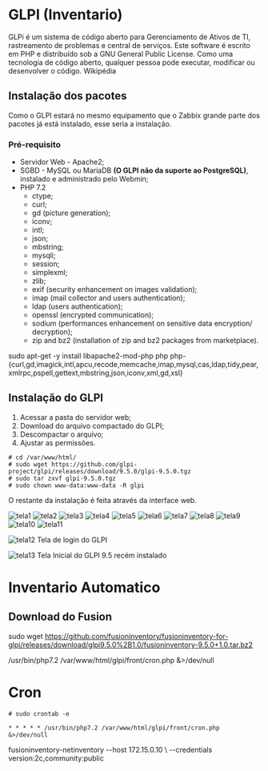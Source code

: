 # GLPI (Inventario)

GLPi é um sistema de código aberto para Gerenciamento de Ativos de TI, rastreamento de problemas e central de serviços. Este software é escrito em PHP e distribuído sob a GNU General Public License. Como uma tecnologia de código aberto, qualquer pessoa pode executar, modificar ou desenvolver o código. Wikipédia

## Instalação dos pacotes

Como o GLPI estará no mesmo equipamento que o Zabbix grande parte dos pacotes já está instalado, esse seria a instalação.

### Pré-requisito
* Servidor Web - Apache2;
* SGBD - MySQL ou MariaDB **(O GLPI não da suporte ao PostgreSQL)**, instalado e administrado pelo Webmin;
* PHP 7.2
    * ctype;
    * curl;
    * gd (picture generation);
    * iconv;
    * intl;
    * json;
    * mbstring;
    * mysqli;
    * session;
    * simplexml;
    * zlib;
    * exif (security enhancement on images validation);
    * imap (mail collector and users authentication);
    * ldap (users authentication);
    * openssl (encrypted communication);
    * sodium (performances enhancement on sensitive data encryption/ decryption);
    * zip and bz2 (installation of zip and bz2 packages from  marketplace).

sudo apt-get -y install libapache2-mod-php php php-{curl,gd,imagick,intl,apcu,recode,memcache,imap,mysql,cas,ldap,tidy,pear,xmlrpc,pspell,gettext,mbstring,json,iconv,xml,gd,xsl} 

## Instalação do GLPI 

1. Acessar a pasta do servidor web;
1. Download do arquivo compactado do GLPI;
1. Descompactar o arquivo;
1. Ajustar as permissões.

~~~~shell
# cd /var/www/html/
# sudo wget https://github.com/glpi-project/glpi/releases/download/9.5.0/glpi-9.5.0.tgz
# sudo tar zxvf glpi-9.5.0.tgz
# sudo chown www-data:www-data -R glpi
~~~~

O restante da instalação é feita através da interface web.

![tela1](img-glpi/glpi_install_01.png)
![tela2](img-glpi/glpi_install_02.png)
![tela3](img-glpi/glpi_install_03.png)
![tela4](img-glpi/glpi_install_04.png)
![tela5](img-glpi/glpi_install_05.png)
![tela6](img-glpi/glpi_install_06.png)
![tela7](img-glpi/glpi_install_07.png)
![tela8](img-glpi/glpi_install_08.png)
![tela9](img-glpi/glpi_install_09.png)
![tela10](img-glpi/glpi_install_10.png)
![tela11](img-glpi/glpi_install_11.png)


![tela12](img-glpi/glpi_01.png)
Tela de login do GLPI

![tela13](img-glpi/glpi_02.png)
Tela Inicial do GLPI 9.5 recém instalado

# Inventario Automatico

## Download do Fusion 
sudo wget https://github.com/fusioninventory/fusioninventory-for-glpi/releases/download/glpi9.5.0%2B1.0/fusioninventory-9.5.0+1.0.tar.bz2

/usr/bin/php7.2 /var/www/html/glpi/front/cron.php &>/dev/null

# Cron
~~~~shell
# sudo crontab -e
~~~~

    * * * * * /usr/bin/php7.2 /var/www/html/glpi/front/cron.php &>/dev/null







fusioninventory-netinventory --host 172.15.0.10 \ --credentials version:2c,community:public